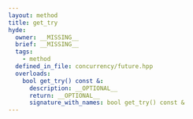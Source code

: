 ```yaml
---
layout: method
title: get_try
hyde:
  owner: __MISSING__
  brief: __MISSING__
  tags:
    - method
  defined_in_file: concurrency/future.hpp
  overloads:
    bool get_try() const &:
      description: __OPTIONAL__
      return: __OPTIONAL__
      signature_with_names: bool get_try() const &
---
```

